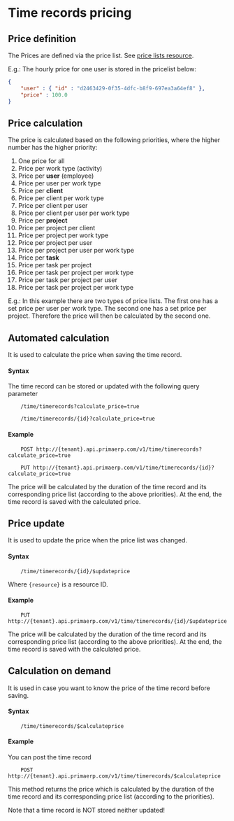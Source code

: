 Time records pricing
==

## Price definition

The Prices are defined via the price list. See [price lists resource](../resources/billing/timepricelist.md).

E.g.: The hourly price for one user is stored in the pricelist below:

```JSON
{
	"user" : { "id" : "d2463429-0f35-4dfc-b8f9-697ea3a64ef8" },
	"price" : 100.0
}
```

## Price calculation

The price is calculated based on the following priorities, where the higher number has the higher priority:

1. One price for all
1. Price per work type (activity)
1. Price per **user** (employee)
1. Price per user per work type
1. Price per **client**
1. Price per client per work type
1. Price per client per user
1. Price per client per user per work type
1. Price per **project**
1. Price per project per client
1. Price per project per work type
1. Price per project per user
1. Price per project per user per work type
1. Price per **task**
1. Price per task per project
1. Price per task per project per work type
1. Price per task per project per user
1. Price per task per project per work type

E.g.: In this example there are two types of price lists. The first one has a set price per user per work type. The second one has a set price per project. Therefore the price will then be calculated by the second one.

## Automated calculation

It is used to calculate the price when saving the time record.

#### Syntax

The time record can be stored or updated with the following query parameter

		/time/timerecords?calculate_price=true

		/time/timerecords/{id}?calculate_price=true

#### Example

		POST http://{tenant}.api.primaerp.com/v1/time/timerecords?calculate_price=true

		PUT http://{tenant}.api.primaerp.com/v1/time/timerecords/{id}?calculate_price=true

The price will be calculated by the duration of the time record and its corresponding price list (according to the above priorities). At the end, the time record is saved with the calculated price.

## Price update

It is used to update the price when the price list was changed.

#### Syntax

		/time/timerecords/{id}/$updateprice

Where `{resource}` is a resource ID.

#### Example

		PUT http://{tenant}.api.primaerp.com/v1/time/timerecords/{id}/$updateprice

The price will be calculated by the duration of the time record and its corresponding price list (according to the above priorities). At the end, the time record is saved with the calculated price.

## Calculation on demand

It is used in case you want to know the price of the time record before saving.

#### Syntax

		/time/timerecords/$calculateprice

#### Example

You can post the time record 

		POST http://{tenant}.api.primaerp.com/v1/time/timerecords/$calculateprice

This method returns the price which is calculated by the duration of the time record and its corresponding price list (according to the priorities).

Note that a time record is NOT stored neither updated!
